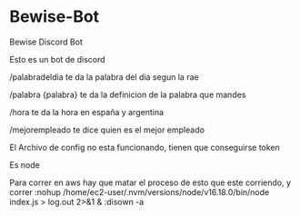 # Bewise-Bot
Bewise Discord Bot

Esto es un bot de discord

/palabradeldia te da la palabra del dia segun la rae

/palabra {palabra} te da la definicion de la palabra que mandes

/hora te da la hora en españa y argentina

/mejorempleado te dice quien es el mejor empleado

El Archivo de config no esta funcionando, tienen que conseguirse token

Es node


Para correr en aws hay que matar el proceso de esto que este corriendo, y correr
:nohup /home/ec2-user/.nvm/versions/node/v16.18.0/bin/node index.js > log.out 2>&1 &
:disown -a